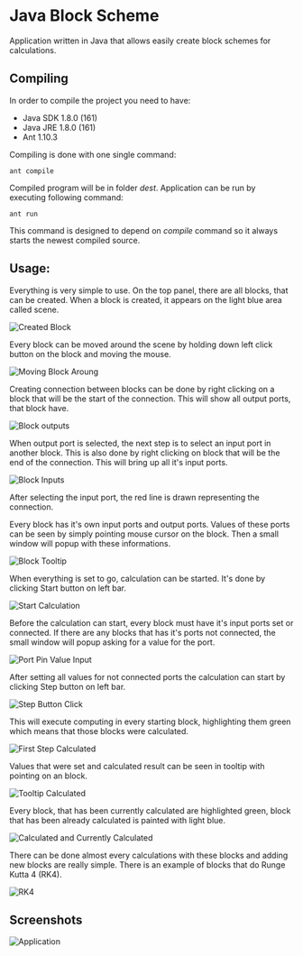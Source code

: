 # Java Block Scheme
Application written in Java that allows easily create block schemes for calculations.

## Compiling
In order to compile the project you need to have:
- Java SDK 1.8.0 (161)
- Java JRE 1.8.0 (161)
- Ant 1.10.3

Compiling is done with one single command:
```shell
ant compile
```
Compiled program will be in folder *dest*. Application can be run by executing following command:
```shell
ant run
```
This command is designed to depend on *compile* command so it always starts the newest compiled source.

## Usage:
Everything is very simple to use. On the top panel, there are all blocks, that can be created. When a block is created, it appears on the light blue area called scene.


![Created Block](../assets/screenshots/00_creating_block.png)

Every block can be moved around the scene by holding down left click button on the block and moving the mouse.

![Moving Block Aroung](../assets/screenshots/01_moving_block.png)

Creating connection between blocks can be done by right clicking on a block that will be the start of the connection. This will show all output ports, that block have.

![Block outputs](../assets/screenshots/02_connecting_output_port.png)

When output port is selected, the next step is to select an input port in another block. This is also done by right clicking on block that will be the end of the connection. This will bring up all it's input ports.

![Block Inputs](../assets/screenshots/03_connecting_input_port.png)

After selecting the input port, the red line is drawn representing the connection.

Every block has it's own input ports and output ports. Values of these ports can be seen by simply pointing mouse cursor on the block. Then a small window will popup with these informations.

![Block Tooltip](../assets/screenshots/04_block_tooltip.png)

When everything is set to go, calculation can be started. It's done by clicking Start button on left bar.

![Start Calculation](../assets/screenshots/05_start_calc.png)

Before the calculation can start, every block must have it's input ports set or connected. If there are any blocks that has it's ports not connected, the small window will popup asking for a value for the port.

![Port Pin Value Input](../assets/screenshots/06_setting_block_values.png)

After setting all values for not connected ports the calculation can start by clicking Step button on left bar.

![Step Button Click](../assets/screenshots/07_all_set.png)

This will execute computing in every starting block, highlighting them green which means that those blocks were calculated.

![First Step Calculated](../assets/screenshots/08_step.png)

Values that were set and calculated result can be seen in tooltip with pointing on an block.

![Tooltip Calculated](../assets/screenshots/09_calculated_block_tooltip.png)

Every block, that has been currently calculated are highlighted green, block that has been already calculated is painted with light blue.

![Calculated and Currently Calculated](../assets/screenshots/10_calculating_next_step.png)

There can be done almost every calculations with these blocks and adding new blocks are really simple.
There is an example of blocks that do Runge Kutta 4 (RK4).

![RK4](../assets/screenshots/11_rk_scheme.png)

## Screenshots
![Application](../assets/screenshots/screenshot_1.png)
